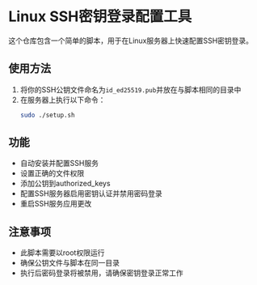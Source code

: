 # Linux SSH密钥登录配置工具

这个仓库包含一个简单的脚本，用于在Linux服务器上快速配置SSH密钥登录。

## 使用方法

1. 将你的SSH公钥文件命名为`id_ed25519.pub`并放在与脚本相同的目录中
2. 在服务器上执行以下命令：
   ```bash
   sudo ./setup.sh
   ```

## 功能

- 自动安装并配置SSH服务
- 设置正确的文件权限
- 添加公钥到authorized_keys
- 配置SSH服务器启用密钥认证并禁用密码登录
- 重启SSH服务应用更改

## 注意事项

- 此脚本需要以root权限运行
- 确保公钥文件与脚本在同一目录
- 执行后密码登录将被禁用，请确保密钥登录正常工作
